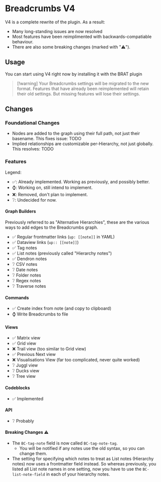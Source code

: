# Breadcrumbs V4

V4 is a complete rewrite of the plugin. As a result:

-   Many long-standing issues are now resolved
-   Most features have been reimplimented with backwards-compatiable behaviour.
-   There are also some breaking changes (marked with "⚠️").

## Usage

You can start using V4 right now by installing it with the BRAT plugin

> [!warning] Your Breadcrumbs settings will be migrated to the new format.
> Features that have already been reimplemented will retain their old settings. But missing features will lose their settings.

## Changes

### Foundational Changes

-   Nodes are added to the graph using their full path, not just their basename. This fixes issue: TODO
-   Implied relationships are customizable per-Hierarchy, not just globally. This resolves: TODO

### Features

Legend:

-   ✅: Already implemented. Working as previously, and possibly better.
-   ⌚: Working on, still intend to implement.
-   ❌: Removed, don't plan to implement.
-   ❔: Undecided for now.

#### Graph Builders

Previously referred to as "Alternative Hierarchies", these are the various ways to add edges to the Breadcrumbs graph.

-   ✅ Regular frontmatter links (`up: [[note]]` in YAML)
-   ✅ Dataview links (`up:: [[note]]`)
-   ✅ Tag notes
-   ✅ List notes (previously called "Hierarchy notes")
-   ✅ Dendron notes
-   ❔ CSV notes
-   ❔ Date notes
-   ❔ Folder notes
-   ❔ Regex notes
-   ❔ Traverse notes

#### Commands

-   ✅ Create index from note (and copy to clipboard)
-   ⌚ Write Breadcrumbs to file

#### Views

-   ✅ Matrix view
-   ✅ Grid view
-   ❌ Trail view (too similar to Grid view)
-   ✅ Previous Next view
-   ❌ Visualisations View (far too complicated, never quite worked)
-   ❔ Juggl view
-   ❔ Ducks view
-   ❔ Tree view

#### Codeblocks

-   ✅ Implemented

#### API

-   ❔ Probably

#### Breaking Changes ⚠️

-   The `BC-tag-note` field is now called `BC-tag-note-tag`.
    -   You will be notified if any notes use the old syntax, so you can change them.
-   The setting for specifying which notes to treat as List notes (Hierarchy notes) now uses a frontmatter field instead. So whereas previously, you listed all List note names in one setting, now you have to use the `BC-list-note-field` in each of your hierarchy notes.
